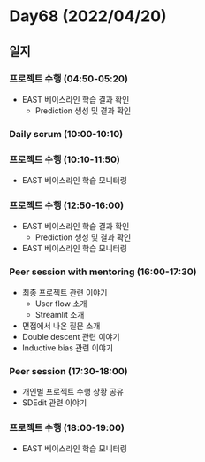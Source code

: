 # Day68 (2022/04/20)

## 일지

### 프로젝트 수행 (04:50-05:20)

  * EAST 베이스라인 학습 결과 확인
    * Prediction 생성 및 결과 확인

### Daily scrum (10:00-10:10)

### 프로젝트 수행 (10:10-11:50)

  * EAST 베이스라인 학습 모니터링

### 프로젝트 수행 (12:50-16:00)

  * EAST 베이스라인 학습 결과 확인
    * Prediction 생성 및 결과 확인
  * EAST 베이스라인 학습 모니터링

### Peer session with mentoring (16:00-17:30)

  * 최종 프로젝트 관련 이야기
    * User flow 소개
    * Streamlit 소개
  * 면접에서 나온 질문 소개
  * Double descent 관련 이야기
  * Inductive bias 관련 이야기

### Peer session (17:30-18:00)

  * 개인별 프로젝트 수행 상황 공유
  * SDEdit 관련 이야기

### 프로젝트 수행 (18:00-19:00)

  * EAST 베이스라인 학습 모니터링
